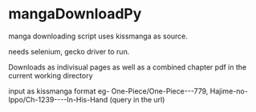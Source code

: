 # mangaDownloadPy

manga downloading script uses kissmanga as source.

needs selenium, gecko driver to run.

Downloads as indivisual pages as well as a combined chapter pdf in the current working directory

input as kissmanga format eg- One-Piece/One-Piece---779, Hajime-no-Ippo/Ch-1239----In-His-Hand (query in the url)

